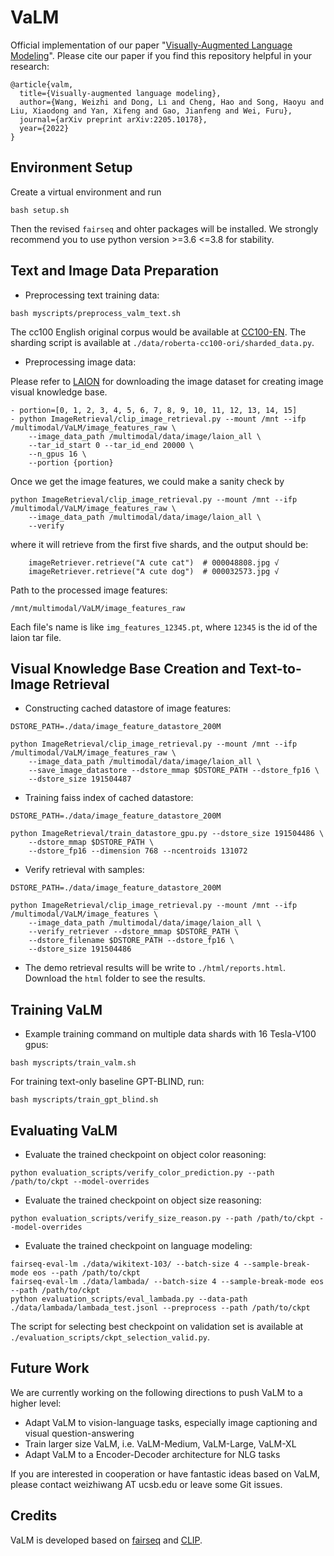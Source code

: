 # VaLM
Official implementation of our paper "[Visually-Augmented Language Modeling](https://arxiv.org/abs/2205.10178)". Please cite our paper if you find this repository helpful in your research:
```
@article{valm,
  title={Visually-augmented language modeling},
  author={Wang, Weizhi and Dong, Li and Cheng, Hao and Song, Haoyu and Liu, Xiaodong and Yan, Xifeng and Gao, Jianfeng and Wei, Furu},
  journal={arXiv preprint arXiv:2205.10178},
  year={2022}
}
```

## Environment Setup 
Create a virtual environment and run 
```
bash setup.sh
```
Then the revised `fairseq` and ohter packages will be installed. We strongly recommend you to use python version >=3.6 <=3.8 for stability.

## Text and Image Data Preparation
* Preprocessing text training data:
```
bash myscripts/preprocess_valm_text.sh
```
The cc100 English original corpus would be available at [CC100-EN](https://data.statmt.org/cc-100/en.txt.xz). The sharding script is available at `./data/roberta-cc100-ori/sharded_data.py`.

* Preprocessing image data:

Please refer to [LAION](https://deploy.laion.ai/8f83b608504d46bb81708ec86e912220/) for downloading the image dataset for creating image visual knowledge base.
```
- portion=[0, 1, 2, 3, 4, 5, 6, 7, 8, 9, 10, 11, 12, 13, 14, 15]
- python ImageRetrieval/clip_image_retrieval.py --mount /mnt --ifp /multimodal/VaLM/image_features_raw \
    --image_data_path /multimodal/data/image/laion_all \
    --tar_id_start 0 --tar_id_end 20000 \
    --n_gpus 16 \
    --portion {portion}
```

Once we get the image features, we could make a sanity check by
```
python ImageRetrieval/clip_image_retrieval.py --mount /mnt --ifp /multimodal/VaLM/image_features_raw \
    --image_data_path /multimodal/data/image/laion_all \
    --verify
```
where it will retrieve from the first five shards, and the output should be:
```
    imageRetriever.retrieve("A cute cat")  # 000048808.jpg √
    imageRetriever.retrieve("A cute dog")  # 000032573.jpg √
```

Path to the processed image features:
```
/mnt/multimodal/VaLM/image_features_raw
```
Each file's name is like `img_features_12345.pt`, where `12345` is the id of the laion tar file.


## Visual Knowledge Base Creation and Text-to-Image Retrieval
* Constructing cached datastore of image features:
```
DSTORE_PATH=./data/image_feature_datastore_200M

python ImageRetrieval/clip_image_retrieval.py --mount /mnt --ifp /multimodal/VaLM/image_features_raw \
    --image_data_path /multimodal/data/image/laion_all \
    --save_image_datastore --dstore_mmap $DSTORE_PATH --dstore_fp16 \
    --dstore_size 191504487
```

* Training faiss index of cached datastore:
```
DSTORE_PATH=./data/image_feature_datastore_200M

python ImageRetrieval/train_datastore_gpu.py --dstore_size 191504486 \
    --dstore_mmap $DSTORE_PATH \
    --dstore_fp16 --dimension 768 --ncentroids 131072
```

* Verify retrieval with samples:
```
DSTORE_PATH=./data/image_feature_datastore_200M

python ImageRetrieval/clip_image_retrieval.py --mount /mnt --ifp /multimodal/VaLM/image_features \
    --image_data_path /multimodal/data/image/laion_all \
    --verify_retriever --dstore_mmap $DSTORE_PATH \
    --dstore_filename $DSTORE_PATH --dstore_fp16 \
    --dstore_size 191504486
```
* The demo retrieval results will be write to `./html/reports.html`. Download the `html` folder to see the results. 

## Training VaLM
* Example training command on multiple data shards with 16 Tesla-V100 gpus:
```
bash myscripts/train_valm.sh
```

For training text-only baseline GPT-BLIND, run:
```
bash myscripts/train_gpt_blind.sh
```

## Evaluating VaLM
* Evaluate the trained checkpoint on object color reasoning:
```
python evaluation_scripts/verify_color_prediction.py --path /path/to/ckpt --model-overrides
```

* Evaluate the trained checkpoint on object size reasoning:
```
python evaluation_scripts/verify_size_reason.py --path /path/to/ckpt --model-overrides
```

* Evaluate the trained checkpoint on language modeling:
```
fairseq-eval-lm ./data/wikitext-103/ --batch-size 4 --sample-break-mode eos --path /path/to/ckpt
fairseq-eval-lm ./data/lambada/ --batch-size 4 --sample-break-mode eos --path /path/to/ckpt
python evaluation_scripts/eval_lambada.py --data-path ./data/lambada/lambada_test.jsonl --preprocess --path /path/to/ckpt
```
The script for selecting best checkpoint on validation set is available at `./evaluation_scripts/ckpt_selection_valid.py`.

<!-- # Model Architectures
| ARCH               | emb\_dim | ffn\_dim | layers | att\_heads | dropout | att\_dropout | act\_fn |
|-----------------------|---------|---------|--------|-----------|---------|-------------|--------|
| valm\_gpt          | 768     | 3072    | 12     | 12        | 0.1     | 0.1         | gelu   |
| valm\_gpt2\_small  | 1024    | 4096    | 24     | 16        | 0.1     | 0.1         | gelu   |
| valm\_gpt2\_tiny   | 64      | 64      | 2      | 1         | 0.1     | 0.1         | gelu   |
| valm\_gpt2\_medium | 1280    | 5120    | 36     | 20        | 0.1     | 0.1         | gelu   |
| valm\_gpt2\_big    | 1600    | 6400    | 48     | 25        | 0.1     | 0.1         | gelu   |
| valm\_gpt3\_small  | 768     | 3072    | 12     | 12        | 0       | 0           | gelu   |
| valm\_gpt3\_medium | 1536    | 6144    | 24     | 16        | 0       | 0           | gelu   |
| valm\_gpt3\_large  | 2048    | 8192    | 24     | 32        | 0       | 0           | gelu   |
| valm\_gpt3\_xl     | 2560    | 10240   | 32     | 32        | 0       | 0           | gelu   |
| valm\_gpt3\_6\_7   | 4096    | 16384   | 32     | 32        | 0       | 0           | gelu   |
| valm\_gpt3\_13     | 5120    | 20480   | 40     | 40        | 0       | 0           | gelu   |
| valm\_gpt3\_175    | 12288   | 49152   | 96     | 96        | 0       | 0           | gelu   | -->

## Future Work
We are currently working on the following directions to push VaLM to a higher level:
* Adapt VaLM to vision-language tasks, especially image captioning and visual question-answering
* Train larger size VaLM, i.e. VaLM-Medium, VaLM-Large, VaLM-XL
* Adapt VaLM to a Encoder-Decoder architecture for NLG tasks

If you are interested in cooperation or have fantastic ideas based on VaLM, please contact weizhiwang AT ucsb.edu or leave some Git issues.

## Credits
VaLM is developed based on [fairseq](https://github.com/facebookresearch/fairseq) and [CLIP](https://github.com/openai/CLIP).
